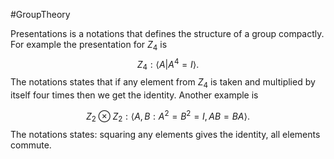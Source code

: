 #GroupTheory 

Presentations is a notations that defines the structure of a group compactly. For example the presentation for $Z_4$ is 
$$
Z_4:\langle A|A^4 = I \rangle.
$$
The notations states that if any element from $Z_4$ is taken and multiplied by itself four times then we get the identity. Another example is

$$
Z_2\otimes Z_2:\langle A,B: A^2=B^2=I, AB = BA\rangle.
$$
The notations states: squaring any elements gives the identity, all elements commute.